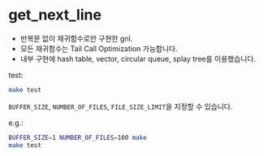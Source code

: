 # get_next_line

- 반복문 없이 재귀함수로만 구현한 gnl.
- 모든 재귀함수는 Tail Call Optimization 가능합니다.
- 내부 구현에 hash table, vector, circular queue, splay tree를 이용했습니다.

test:

```bash
make test
```

`BUFFER_SIZE`, `NUMBER_OF_FILES`, `FILE_SIZE_LIMIT`을 지정할 수 있습니다.

e.g.:

```bash
BUFFER_SIZE=1 NUMBER_OF_FILES=100 make
make test
```
